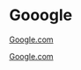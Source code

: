 # Gooogle

[Google.com](http://www.google.com)

[Google.com]([https://chrome://newtab](https://lms.fcps.edu/course/7929116400/updates))
